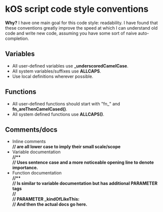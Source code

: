# kOS script code style conventions

**Why?**
I have one main goal for this code style: readability. I have found that these conventions greatly improve the speed at which I can understand old code and write new code, assuming you have some sort of naive auto-completion.

## Variables
- All user-defined variables use **_underscoredCamelCase**.
- All system variables/suffixes use **ALLCAPS**.
- Use local definitions wherever possible.

## Functions
- All user-defined functions should start with "fn_" and **fn_areThenCamelCased()**.
- All system defined functions use **ALLCAPS()**.

## Comments/docs
- Inline comments  
**// are all lower case to imply their small scale/scope**
- Variable documentation  
**//\*\*  
// Uses sentence case and a more noticeable opening line to denote importance.**
- Function documentation  
**//\*\*  
// Is similar to variable documentation but has additional PARAMETER tags  
//  
// PARAMETER _kindOfLikeThis:  
// And then the actual docs go here.**
